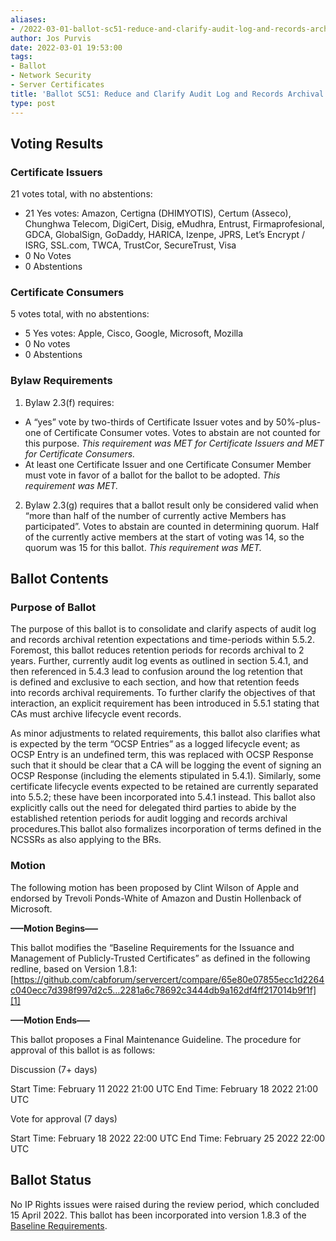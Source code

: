 ```yaml
---
aliases:
- /2022-03-01-ballot-sc51-reduce-and-clarify-audit-log-and-records-archival-retention-requirements/
author: Jos Purvis
date: 2022-03-01 19:53:00
tags:
- Ballot
- Network Security
- Server Certificates
title: 'Ballot SC51: Reduce and Clarify Audit Log and Records Archival Retention Requirements'
type: post
---
```


## Voting Results 

### Certificate Issuers 

21 votes total, with no abstentions:

- 21 Yes votes: Amazon, Certigna (DHIMYOTIS), Certum (Asseco), Chunghwa Telecom, DigiCert, Disig, eMudhra, Entrust, Firmaprofesional, GDCA, GlobalSign, GoDaddy, HARICA, Izenpe, JPRS, Let’s Encrypt / ISRG, SSL.com, TWCA, TrustCor, SecureTrust, Visa
- 0 No Votes
- 0 Abstentions

### Certificate Consumers 

5 votes total, with no abstentions:

- 5 Yes votes: Apple, Cisco, Google, Microsoft, Mozilla
- 0 No votes
- 0 Abstentions

### Bylaw Requirements 

1. Bylaw 2.3(f) requires:

- A “yes” vote by two-thirds of Certificate Issuer votes and by 50%-plus-one of Certificate Consumer votes. Votes to abstain are not counted for this purpose.
  _This requirement was MET for Certificate Issuers and MET for Certificate Consumers._
- At least one Certificate Issuer and one Certificate Consumer Member must vote in favor of a ballot for the ballot to be adopted.
  _This requirement was MET._

2. Bylaw 2.3(g) requires that a ballot result only be considered valid when “more than half of the number of currently active Members has participated”. Votes to abstain are counted in determining quorum. Half of the currently active members at the start of voting was 14, so the quorum was 15 for this ballot.
   _This requirement was MET._

## Ballot Contents 

### Purpose of Ballot 

The purpose of this ballot is to consolidate and clarify aspects of audit log and records archival retention expectations and time-periods within 5.5.2.
Foremost, this ballot reduces retention periods for records archival to 2 years.
Further, currently audit log events as outlined in section 5.4.1, and then referenced in 5.4.3 lead to confusion around the log retention that is defined and exclusive to each section, and how that retention feeds into records archival requirements. To further clarify the objectives of that interaction, an explicit requirement has been introduced in 5.5.1 stating that CAs must archive lifecycle event records.

As minor adjustments to related requirements, this ballot also clarifies what is expected by the term “OCSP Entries” as a logged lifecycle event; as OCSP Entry is an undefined term, this was replaced with OCSP Response such that it should be clear that a CA will be logging the event of signing an OCSP Response (including the elements stipulated in 5.4.1). Similarly, some certificate lifecycle events expected to be retained are currently separated into 5.5.2; these have been incorporated into 5.4.1 instead. This ballot also explicitly calls out the need for delegated third parties to abide by the established retention periods for audit logging and records archival procedures.This ballot also formalizes incorporation of terms defined in the NCSSRs as also applying to the BRs.

### Motion 

The following motion has been proposed by Clint Wilson of Apple and endorsed by Trevoli Ponds-White of Amazon and Dustin Hollenback of Microsoft.

**—–Motion Begins—–**

This ballot modifies the “Baseline Requirements for the Issuance and Management of Publicly-Trusted Certificates” as defined in the following redline, based on Version 1.8.1:
[https://github.com/cabforum/servercert/compare/65e80e07855ecc1d2264c040ecc7d398f997d2c5…2281a6c78692c3444db9a162df4ff217014b9f1f][1]

**—–Motion Ends—–**

This ballot proposes a Final Maintenance Guideline. The procedure for approval of this ballot is as follows:

Discussion (7+ days)

Start Time: February 11 2022 21:00 UTC
End Time: February 18 2022 21:00 UTC

Vote for approval (7 days)

Start Time: February 18 2022 22:00 UTC
End Time: February 25 2022 22:00 UTC

## Ballot Status 

No IP Rights issues were raised during the review period, which concluded 15 April 2022. This ballot has been incorporated into version 1.8.3 of the [Baseline Requirements](/baseline-requirements-documents/).

[1]: https://github.com/cabforum/servercert/compare/65e80e07855ecc1d2264c040ecc7d398f997d2c5...2281a6c78692c3444db9a162df4ff217014b9f1f